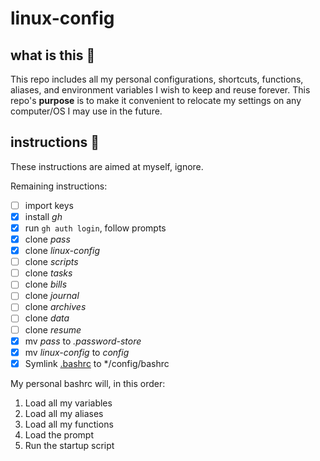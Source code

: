 # linux-config

## what is this 🤔

This repo includes all my personal configurations, shortcuts, functions, aliases, and environment variables I wish to keep and reuse forever. This repo's **purpose** is to make it convenient to relocate my settings on any computer/OS I may use in the future.

## instructions 📜

These instructions are aimed at myself, ignore.

Remaining instructions:
- [ ] import keys
- [x] install *gh*
- [x] run ```gh auth login```, follow prompts
- [x] clone *pass*
- [x] clone *linux-config*
- [ ] clone *scripts*
- [ ] clone *tasks*
- [ ] clone *bills*
- [ ] clone *journal*
- [ ] clone *archives*
- [ ] clone *data*
- [ ] clone *resume*
- [x] mv *pass* to *.password-store*
- [x] mv *linux-config* to *config* 
- [x] Symlink <u>.bashrc</u> to */config/bashrc

My personal bashrc will, in this order:

1. Load all my variables
2. Load all my aliases
3. Load all my functions
4. Load the prompt
5. Run the startup script
